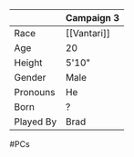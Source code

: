 
|           | Campaign 3  |
| --------- | ----------- |
| Race      | [[Vantari]] |
| Age       | 20          |
| Height    | 5'10"       |
| Gender    | Male        |
| Pronouns  | He          |
| Born      | ?           |
| Played By | Brad        |
#PCs